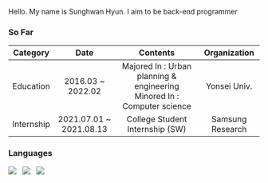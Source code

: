 Hello. My name is Sunghwan Hyun.
I aim to be back-end programmer

### So Far

|  Category  |           Date          |                                 Contents                                 |   Organization   |
|:----------:|:-----------------------:|:------------------------------------------------------------------------:|:----------------:|
|  Education | 2016.03 ~ 2022.02       | Majored In : Urban planning & engineering  Minored In : Computer science |   Yonsei Univ.   |
| Internship | 2021.07.01 ~ 2021.08.13 |                      College Student Internship (SW)                     | Samsung Research |

### Languages
<p align="left">
<img src="https://img.shields.io/badge/Java-007396?style=flat-square&logo=Java&logoColor=white"/></a> &nbsp
<img src="https://img.shields.io/badge/Spring-6DB33F?style=flat-square&logo=Spring&logoColor=white"/></a> &nbsp 
<img src="https://img.shields.io/badge/Python-3776AB?style=flat-square&logo=Python&logoColor=white"/></a> &nbsp 

<!--
**hshlego/hshlego** is a ✨ _special_ ✨ repository because its `README.md` (this file) appears on your GitHub profile.

Here are some ideas to get you started:

- 🔭 I’m currently working on ...
- 🌱 I’m currently learning ...
- 👯 I’m looking to collaborate on ...
- 🤔 I’m looking for help with ...
- 💬 Ask me about ...
- 📫 How to reach me: ...
- 😄 Pronouns: ...
- ⚡ Fun fact: ...
-->
